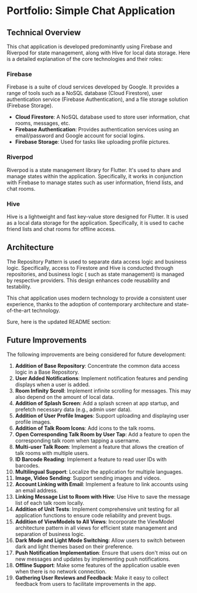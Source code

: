 # Portfolio: Simple Chat Application

## Technical Overview

This chat application is developed predominantly using Firebase and Riverpod for state management, along with Hive for
local data storage. Here is a detailed explanation of the core technologies and their roles:

### Firebase

Firebase is a suite of cloud services developed by Google. It provides a range of tools such as a NoSQL database (Cloud
Firestore), user authentication service (Firebase Authentication), and a file storage solution (Firebase Storage).

- **Cloud Firestore**: A NoSQL database used to store user information, chat rooms, messages, etc.
- **Firebase Authentication**: Provides authentication services using an email/password and Google account for social
  logins.
- **Firebase Storage**: Used for tasks like uploading profile pictures.

### Riverpod

Riverpod is a state management library for Flutter. It's used to share and manage states within the application.
Specifically, it works in conjunction with Firebase to manage states such as user information, friend lists, and chat
rooms.

### Hive

Hive is a lightweight and fast key-value store designed for Flutter. It is used as a local data storage for the
application. Specifically, it is used to cache friend lists and chat rooms for offline access.

## Architecture

The Repository Pattern is used to separate data access logic
and business logic. Specifically, access to Firestore and Hive is conducted through repositories, and business logic (
such as state management) is managed by respective providers. This design enhances code reusability and testability.

This chat application uses modern technology to provide a consistent user experience, thanks to the adoption of
contemporary architecture and state-of-the-art technology.


Sure, here is the updated README section:

## Future Improvements
The following improvements are being considered for future development:

1. **Addition of Base Repository**: Concentrate the common data access logic in a Base Repository.
2. **User Added Notifications**: Implement notification features and pending displays when a user is added.
3. **Room Infinity Scroll**: Implement infinite scrolling for messages. This may also depend on the amount of local data.
4. **Addition of Splash Screen**: Add a splash screen at app startup, and prefetch necessary data (e.g., admin user data).
5. **Addition of User Profile Images**: Support uploading and displaying user profile images.
6. **Addition of Talk Room Icons**: Add icons to the talk rooms.
7. **Open Corresponding Talk Room by User Tap**: Add a feature to open the corresponding talk room when tapping a username.
8. **Multi-user Talk Room**: Implement a feature that allows the creation of talk rooms with multiple users.
9. **ID Barcode Reading**: Implement a feature to read user IDs with barcodes.
10. **Multilingual Support**: Localize the application for multiple languages.
11. **Image, Video Sending**: Support sending images and videos.
12. **Account Linking with Email**: Implement a feature to link accounts using an email address.
13. **Linking Message List to Room with Hive**: Use Hive to save the message list of each talk room locally.
14. **Addition of Unit Tests**: Implement comprehensive unit testing for all application functions to ensure code reliability and prevent bugs.
15. **Addition of ViewModels to All Views**: Incorporate the ViewModel architecture pattern in all views for efficient state management and separation of business logic.
16. **Dark Mode and Light Mode Switching**: Allow users to switch between dark and light themes based on their preference.
17. **Push Notification Implementation**: Ensure that users don't miss out on new messages and updates by implementing push notifications.
18. **Offline Support**: Make some features of the application usable even when there is no network connection.
19. **Gathering User Reviews and Feedback**: Make it easy to collect feedback from users to facilitate improvements in the app.
